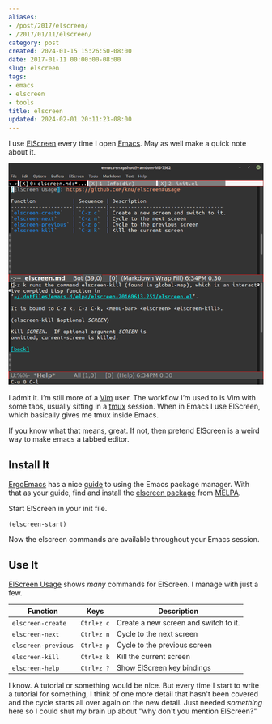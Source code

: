 ```yaml
---
aliases:
- /post/2017/elscreen/
- /2017/01/11/elscreen/
category: post
created: 2024-01-15 15:26:50-08:00
date: 2017-01-11 00:00:00-08:00
slug: elscreen
tags:
- emacs
- elscreen
- tools
title: elscreen
updated: 2024-02-01 20:11:23-08:00
---
```


I use [ElScreen](https://github.com/knu/elscreen/) every time I open [Emacs](../../../card/Emacs.md). May as well make a quick note about it.

<!--more-->

![attachments/img/2017/cover-2017-01-11.png](../../../attachments/img/2017/cover-2017-01-11.png)

I admit it. I’m still more of a [Vim](../../../card/Vim.md) user. The workflow I’m used to is Vim with some tabs, usually sitting in a [tmux](https://tmux.github.io/) session. When in Emacs I use ElScreen, which basically gives me tmux inside Emacs.

If you know what that means, great. If not, then pretend ElScreen is a weird way to make emacs a tabbed editor.

## Install It

[ErgoEmacs](http://ergoemacs.org/) has a nice [guide](http://ergoemacs.org/emacs/emacs_package_system.html) to using the Emacs package manager. With that as your guide, find and install the [elscreen package](https://melpa.org/#/elscreen) from [MELPA](https://melpa.org/).

Start ElScreen in your init file.

````elisp
(elscreen-start)
````

Now the elscreen commands are available throughout your Emacs session.

## Use It

[ElScreen Usage](https://github.com/knu/elscreen#usage) shows *many* commands for ElScreen. I manage with just a few.

|Function|Keys|Description|
|--------|----|-----------|
|`elscreen-create`|`Ctrl+z c`|Create a new screen and switch to it.|
|`elscreen-next`|`Ctrl+z n`|Cycle to the next screen|
|`elscreen-previous`|`Ctrl+z p`|Cycle to the previous screen|
|`elscreen-kill`|`Ctrl+z k`|Kill the current screen|
|`elscreen-help`|`Ctrl+z ?`|Show ElScreen key bindings|

I know. A tutorial or something would be nice. But every time I start to write a tutorial for something, I think of one more detail that hasn't been covered and the cycle starts all over again on the new detail. Just needed *something* here so I could shut my brain up about "why don't you mention ElScreen?"